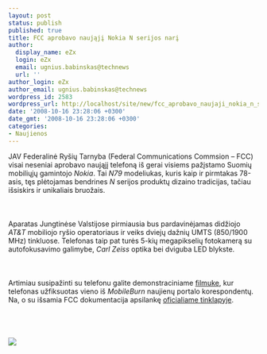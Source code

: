 ```yaml
---
layout: post
status: publish
published: true
title: FCC aprobavo naująjį Nokia N serijos narį
author:
  display_name: eZx
  login: eZx
  email: ugnius.babinskas@technews
  url: ''
author_login: eZx
author_email: ugnius.babinskas@technews
wordpress_id: 2583
wordpress_url: http://localhost/site/new/fcc_aprobavo_naujaji_nokia_n_serijos_nari/
date: '2008-10-16 23:28:06 +0300'
date_gmt: '2008-10-16 23:28:06 +0300'
categories:
- Naujienos
---
```

<p>JAV Federalinė Ryšių Tarnyba (Federal Communications Commsion – FCC) visai neseniai aprobavo naująjį telefoną iš gerai visiems pažįstamo Suomių mobiliųjų gamintojo <i>Nokia</i>. Tai <i>N79</i> modeliukas, kuris kaip ir pirmtakas 78-asis, tęs plėtojamas bendrines <i>N</i> serijos produktų dizaino tradicijas, tačiau išsiskirs ir unikaliais bruožais.<br />
<br><br />
<br>Aparatas Jungtinėse Valstijose pirmiausia bus pardavinėjamas didžiojo <i>AT&amp;T</i> mobiliojo ryšio operatoriaus ir veiks dviejų dažnių UMTS (850/1900 MHz) tinkluose. Telefonas taip pat turės 5-kių megapikselių fotokamerą su autofokusavimo galimybe, <i>Carl Zeiss</i> optika bei dviguba LED blykste.<br />
<br><br />
<br>Artimiau susipažinti su telefonu galite demonstraciniame <a class="ns" href="http://www.youtube.com/watch?v=G9AhCv-YwT4&amp;eurl=http://www.mobileburn.com/news.jsp?Id=5503">filmuke</a>, kur telefonas užfiksuotas vieno iš <i>MobileBurn</i> naujienų portalo korespondentų. Na, o su išsamia FCC dokumentacija apsilankę <a class="ns" href="http://gullfoss2.fcc.gov/oetcf/eas/reports/ViewExhibitReport.cfm?mode=Exhibits&amp;RequestTimeout=500&amp;calledFromFrame=N&amp;application_id=176220&amp;fcc_id=%27QFXRM-350%27">oficialiame tinklapyje</a>.<br />
<br><br />
<br><br><img src="http://www.technews.lt/upl/Failai/nokia_n79-img_large.jpg"><br><br />
<br><br />
<br><br />
<br></p>
